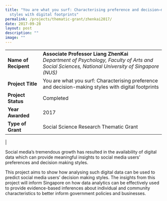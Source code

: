 ```yaml
---
title: "You are what you surf: Characterising preference and decision–making
  styles with digital footprints"
permalink: /projects/thematic-grant/zhenkai2017/
date: 2017-09-28
layout: post
description: ""
image: ""
---
```


|  |  |
|---|---|
| **Name of Recipent** | **Associate Professor Liang ZhenKai**<br>_Department of Psychology, Faculty of Arts and Social Sciences, National University of Singapore (NUS)_ |
| **Project Title** | You are what you surf: Characterising preference and decision-making styles with digital footprints |
| **Project Status** | Completed |
| **Year Awarded** | 2017 |
| **Type of Grant** | Social Science Research Thematic Grant |
|

Social media’s tremendous growth has resulted in the availability of digital data which can provide meaningful insights to social media users’ preferences and decision making styles. 

This project aims to show how analysing such digital data can be used to predict social media users’ decision making styles. The insights from this project will inform Singapore on how data analytics can be effectively used to provide evidence-based inferences about individual and community characteristics to better inform government policies and businesses.